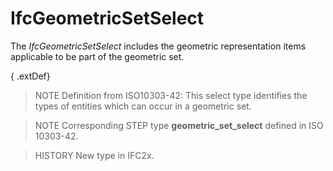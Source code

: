 # IfcGeometricSetSelect

The _IfcGeometricSetSelect_ includes the geometric representation items applicable to be part of the geometric set.<!-- end of definition -->

{ .extDef}
> NOTE  Definition from ISO10303-42:
> This select type identifies the types of entities which can occur in a geometric set.

> NOTE  Corresponding STEP type **geometric_set_select** defined in ISO 10303-42.

> HISTORY  New type in IFC2x.
